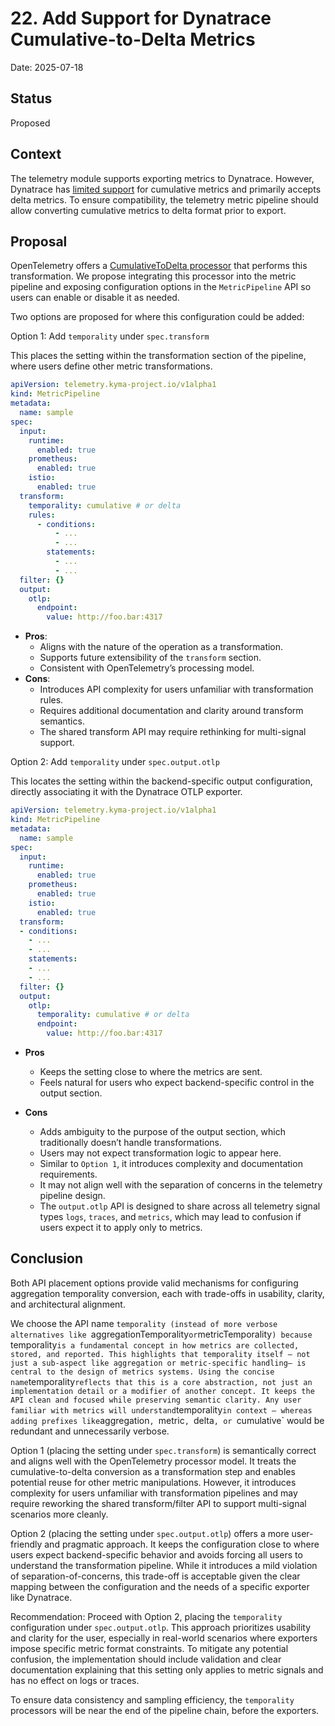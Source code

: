 # 22. Add Support for Dynatrace Cumulative-to-Delta Metrics

Date: 2025-07-18

## Status

Proposed

## Context

The telemetry module supports exporting metrics to Dynatrace. However, Dynatrace has [limited support](https://docs.dynatrace.com/docs/ingest-from/opentelemetry/getting-started/metrics/limitations#aggregation-temporality) for cumulative metrics and primarily accepts delta metrics. To ensure compatibility, the telemetry metric pipeline should allow converting cumulative metrics to delta format prior to export.

## Proposal

OpenTelemetry offers a [CumulativeToDelta processor](https://github.com/open-telemetry/opentelemetry-collector-contrib/tree/main/processor/cumulativetodeltaprocessor#cumulative-to-delta-processor) that performs this transformation. We propose integrating this processor into the metric pipeline and exposing configuration options in the `MetricPipeline` API so users can enable or disable it as needed.

Two options are proposed for where this configuration could be added:

Option 1: Add `temporality` under `spec.transform`

This places the setting within the transformation section of the pipeline, where users define other metric transformations.

```yaml
apiVersion: telemetry.kyma-project.io/v1alpha1
kind: MetricPipeline
metadata:
  name: sample
spec:
  input:
    runtime:
      enabled: true
    prometheus:
      enabled: true
    istio:
      enabled: true
  transform:
    temporality: cumulative # or delta
    rules:
      - conditions:
          - ...
          - ...
        statements:
          - ...
          - ...
  filter: {}
  output:
    otlp:
      endpoint:
        value: http://foo.bar:4317
```

- **Pros**:
    - Aligns with the nature of the operation as a transformation.
    - Supports future extensibility of the `transform` section.
    - Consistent with OpenTelemetry’s processing model.
- **Cons**:
    - Introduces API complexity for users unfamiliar with transformation rules.
    - Requires additional documentation and clarity around transform semantics.
    - The shared transform API may require rethinking for multi-signal support.

Option 2: Add `temporality` under `spec.output.otlp`

This locates the setting within the backend-specific output configuration, directly associating it with the Dynatrace OTLP exporter.

```yaml
apiVersion: telemetry.kyma-project.io/v1alpha1
kind: MetricPipeline
metadata:
  name: sample
spec:
  input:
    runtime:
      enabled: true
    prometheus:
      enabled: true
    istio:
      enabled: true
  transform:
  - conditions:
    - ...
    - ...
    statements:
    - ...
    - ...
  filter: {}
  output:
    otlp:
      temporality: cumulative # or delta
      endpoint:
        value: http://foo.bar:4317
```

- **Pros**
  - Keeps the setting close to where the metrics are sent. 
  - Feels natural for users who expect backend-specific control in the output section.

- **Cons**
  - Adds ambiguity to the purpose of the output section, which traditionally doesn’t handle transformations. 
  - Users may not expect transformation logic to appear here. 
  - Similar to `Option 1`, it introduces complexity and documentation requirements. 
  - It may not align well with the separation of concerns in the telemetry pipeline design.
  - The `output.otlp` API is designed to share across all telemetry signal types `logs`, `traces`, and `metrics`, which may lead to confusion if users expect it to apply only to metrics.

## Conclusion

Both API placement options provide valid mechanisms for configuring aggregation temporality conversion, each with trade-offs in usability, clarity, and architectural alignment.

We choose the API name `temporality (instead of more verbose alternatives like `aggregationTemporality` or `metricTemporality`) because `temporality` is a fundamental concept in how metrics are collected, stored, and reported. This highlights that temporality itself — not just a sub-aspect like aggregation or metric-specific handling— is central to the design of metrics systems.
Using the concise name `temporality` reflects that this is a core abstraction, not just an implementation detail or a modifier of another concept. It keeps the API clean and focused while preserving semantic clarity. Any user familiar with metrics will understand `temporality` in context — whereas adding prefixes like `aggregation`, `metric`, `delta`, or `cumulative` would be redundant and unnecessarily verbose.

Option 1 (placing the setting under `spec.transform`) is semantically correct and aligns well with the OpenTelemetry processor model. It treats the cumulative-to-delta conversion as a transformation step and enables potential reuse for other metric manipulations. However, it introduces complexity for users unfamiliar with transformation pipelines and may require reworking the shared transform/filter API to support multi-signal scenarios more cleanly.

Option 2 (placing the setting under `spec.output.otlp`) offers a more user-friendly and pragmatic approach. It keeps the configuration close to where users expect backend-specific behavior and avoids forcing all users to understand the transformation pipeline. While it introduces a mild violation of separation-of-concerns, this trade-off is acceptable given the clear mapping between the configuration and the needs of a specific exporter like Dynatrace.

Recommendation: Proceed with Option 2, placing the `temporality` configuration under `spec.output.otlp`. This approach prioritizes usability and clarity for the user, especially in real-world scenarios where exporters impose specific metric format constraints. To mitigate any potential confusion, the implementation should include validation and clear documentation explaining that this setting only applies to metric signals and has no effect on logs or traces.

To ensure data consistency and sampling efficiency, the `temporality` processors will be near the end of the pipeline chain, before the exporters.
